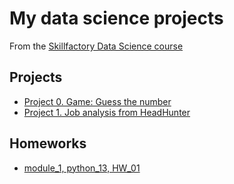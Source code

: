 # My data science projects
From the [Skillfactory Data Science course](https://skillfactorv.ru/data-scientist)

## Projects

* [Project 0. Game: Guess the number](https://github.com/meliashchenia/Skillfactory_DS_3.0/tree/main/project_0)
* [Project 1. Job analysis from HeadHunter](https://github.com/meliashchenia/Skillfactory_DS_3.0/tree/main/project_1)

## Homeworks

* [module_1, python_13, HW_01](https://github.com/meliashchenia/Skillfactory_DS_3.0/tree/main/python_13_9.11_hw_01)